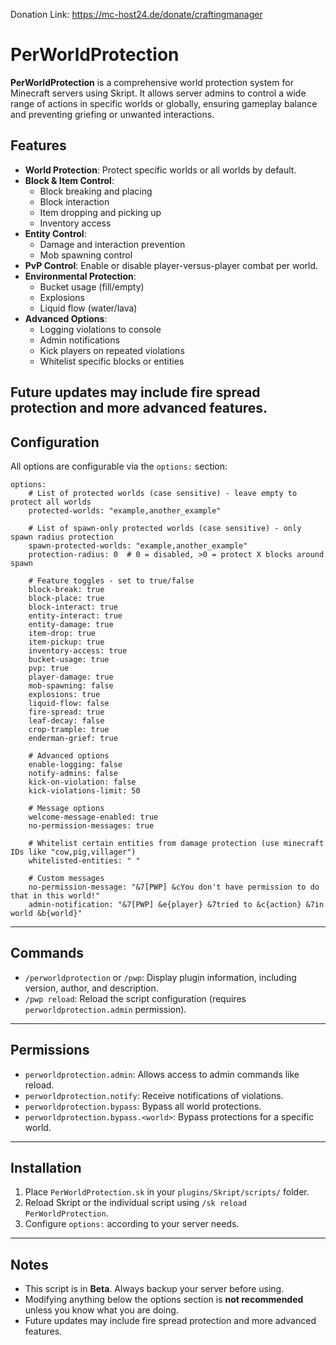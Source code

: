Donation Link: https://mc-host24.de/donate/craftingmanager

# PerWorldProtection

**PerWorldProtection** is a comprehensive world protection system for Minecraft servers using Skript. It allows server admins to control a wide range of actions in specific worlds or globally, ensuring gameplay balance and preventing griefing or unwanted interactions.

## Features

- **World Protection**: Protect specific worlds or all worlds by default.
- **Block & Item Control**:
  - Block breaking and placing
  - Block interaction
  - Item dropping and picking up
  - Inventory access
- **Entity Control**:
  - Damage and interaction prevention
  - Mob spawning control
- **PvP Control**: Enable or disable player-versus-player combat per world.
- **Environmental Protection**:
  - Bucket usage (fill/empty)
  - Explosions
  - Liquid flow (water/lava)
- **Advanced Options**:
  - Logging violations to console
  - Admin notifications
  - Kick players on repeated violations
  - Whitelist specific blocks or entities


Future updates may include fire spread protection and more advanced features.
---

## Configuration

All options are configurable via the `options:` section:

```
options:
    # List of protected worlds (case sensitive) - leave empty to protect all worlds
    protected-worlds: "example,another_example"
    
    # List of spawn-only protected worlds (case sensitive) - only spawn radius protection
    spawn-protected-worlds: "example,another_example"
    protection-radius: 0  # 0 = disabled, >0 = protect X blocks around spawn

    # Feature toggles - set to true/false
    block-break: true
    block-place: true
    block-interact: true
    entity-interact: true
    entity-damage: true
    item-drop: true
    item-pickup: true
    inventory-access: true
    bucket-usage: true
    pvp: true
    player-damage: true
    mob-spawning: false
    explosions: true
    liquid-flow: false
    fire-spread: true
    leaf-decay: false
    crop-trample: true
    enderman-grief: true
    
    # Advanced options
    enable-logging: false
    notify-admins: false
    kick-on-violation: false
    kick-violations-limit: 50
    
    # Message options
    welcome-message-enabled: true
    no-permission-messages: true
    
    # Whitelist certain entities from damage protection (use minecraft IDs like "cow,pig,villager")
    whitelisted-entities: " "
    
    # Custom messages
    no-permission-message: "&7[PWP] &cYou don't have permission to do that in this world!"
    admin-notification: "&7[PWP] &e{player} &7tried to &c{action} &7in world &b{world}"
```
---

## Commands

- `/perworldprotection` or `/pwp`: Display plugin information, including version, author, and description.
- `/pwp reload`: Reload the script configuration (requires `perworldprotection.admin` permission).

---

## Permissions

- `perworldprotection.admin`: Allows access to admin commands like reload.
- `perworldprotection.notify`: Receive notifications of violations.
- `perworldprotection.bypass`: Bypass all world protections.
- `perworldprotection.bypass.<world>`: Bypass protections for a specific world.

---

## Installation

1. Place `PerWorldProtection.sk` in your `plugins/Skript/scripts/` folder.
2. Reload Skript or the individual script using `/sk reload PerWorldProtection`.
3. Configure `options:` according to your server needs.

---

## Notes

- This script is in **Beta**. Always backup your server before using.
- Modifying anything below the options section is **not recommended** unless you know what you are doing.
- Future updates may include fire spread protection and more advanced features.
